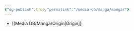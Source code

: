 ```yaml
---
{"dg-publish":true,"permalink":"/media-db/manga/manga/"}
---
```




- [[Media DB/Manga/Origin\|Origin]]

